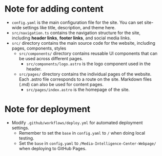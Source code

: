 # Note for adding content

- `config.yaml` is the main configuration file for the site. You can set site-wide settings like title, description, and theme here.
- `src/navigation.ts` contains the navigation structure for the site, including **header links**, **footer links**, and social media links.
- `src/` directory contains the main source code for the website, including pages, components, styles
  - `src/components/` directory contains reusable UI components that can be used across different pages.
    - `src/components/logo.astro` is the logo component used in the header.
  - `src/pages/` directory contains the individual pages of the website. Each .astro file corresponds to a route on the site. Markdown files (.md) can also be used for content pages.
    - `src/pages/index.astro` is the homepage of the site.

# Note for deployment

- Modify `.github/workflows/deploy.yml` for automated deployment settings.
  - Remember to set the `base` in `config.yaml` to `/` when doing local testing.
  - Set the `base` in `config.yaml` to `/Media-Intelligence-Center-Webpage/` when deploying to GitHub Pages.
